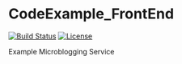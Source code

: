 CodeExample_FrontEnd
====================

[![Build Status](https://travis-ci.org/bskrtich/CodeExample_MicroBlog.svg?branch=master)](https://travis-ci.org/bskrtich/CodeExample_MicroBlog)
[![License](https://poser.pugx.org/leaphly/cart-bundle/license.png)](https://packagist.org/packages/leaphly/cart-bundle)

Example Microblogging Service
